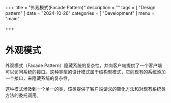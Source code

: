+++
title = "外观模式(Facade Pattern)"
description = ""
tags = [
    "Design pattern"
]
date = "2024-10-26"
categories = [
    "Development"
]
menu = "main"

+++



# 外观模式

外观模式（Facade Pattern）隐藏系统的复杂性，并向客户端提供了一个客户端可以访问系统的接口。这种类型的设计模式属于结构型模式，它向现有的系统添加一个接口，来隐藏系统的复杂性。

这种模式涉及到一个单一的类，该类提供了客户端请求的简化方法和对现有系统类方法的委托调用。
